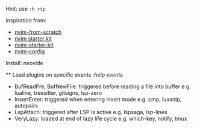 Hint: use `:h rtp`

Inspiration from:
- [nvim-from-scratch](https://github.com/ngscheurich/nvim-from-scratch)
- [nvim starter kit](https://github.com/bcampolo/nvim-starter-kit/tree/v0.0.1)
- [nvim-starter-kit](https://github.com/bcampolo/nvim-starter-kit)
- [nvim-config](https://github.com/oyinbra/nvim-config)

Install:
neovide

** Load plugins on specific events
*:help events*

- BufReadPre, BufNewFile: triggered before reading a file into buffer e.g. lualine, treesitter, gitsigns, lsp-zero
- InsertEnter: triggered when entering insert mode e.g. cmp, luasnip, autopairs
- LspAttach: triggered after LSP is active e.g. lspsaga, lsp-lines
- VeryLazy: loaded at end of lazy life cycle e.g. which-key, notify, tmux
